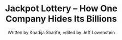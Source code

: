---
name: jackpot-lottery
image: 1.jpg
title: "Jackpot Lottery – How One Company Hides Its Billions"
subtitle: "Written by Khadija Sharife, edited by Jeff Lowenstein"
summary: "Gtech engaged in corporate inversion with IGT to slash its tax rate from 35% to 18%; holds $2b offshore, avoids $600m in jurisdictions where real economic activity occurs."
meta: "This story was published in the World Policy Journal using data that was sourced from the Panama Papers and annual reports."
attribution: "The Fund for Investigative Journalism and Trust Africa supported this project."
external-url: http://gamingthelottery.org/files/jackpot-tax-avoidance-khadija-sharife-wpj.pdf
user:
- tag: "trustafrica"
hashtag:
- tag: "Gamingthelottery"
- tag: "IFF"
---